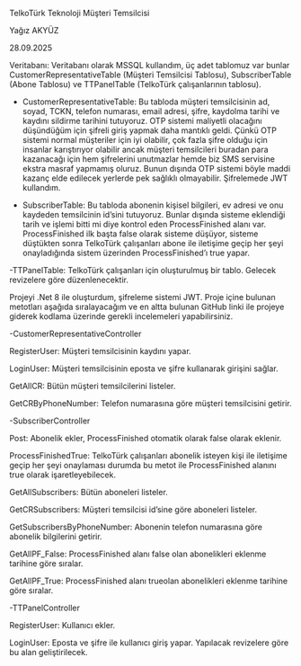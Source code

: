 TelkoTürk Teknoloji Müşteri Temsilcisi  


Yağız AKYÜZ 

28.09.2025 

 

Veritabanı: Veritabanı olarak MSSQL kullandım, üç adet tablomuz var bunlar CustomerRepresentativeTable (Müşteri Temsilcisi Tablosu), SubscriberTable (Abone Tablosu) ve TTPanelTable (TelkoTürk çalışanlarının tablosu). 

- CustomerRepresentativeTable: Bu tabloda müşteri temsilcisinin ad, soyad, TCKN, telefon numarası, email adresi, şifre, kaydolma tarihi ve kaydını sildirme tarihini tutuyoruz. OTP sistemi maliyetli olacağını düşündüğüm için şifreli giriş yapmak daha mantıklı geldi. Çünkü OTP sistemi normal müşteriler için iyi olabilir, çok fazla şifre olduğu için insanlar karıştırıyor olabilir ancak müşteri temsilcileri buradan para kazanacağı için hem şifrelerini unutmazlar hemde biz SMS servisine ekstra masraf yapmamış oluruz. Bunun dışında OTP sistemi böyle maddi kazanç elde edilecek yerlerde pek sağlıklı olmayabilir. Şifrelemede JWT kullandım. 

 

 

 

- SubscriberTable: Bu tabloda abonenin kişisel bilgileri, ev adresi ve onu kaydeden temsilcinin id’sini tutuyoruz. Bunlar dışında sisteme eklendiği tarih ve işlemi bitti mi diye kontrol eden ProcessFinished alanı var. ProcessFinished ilk başta false olarak sisteme düşüyor, sisteme düştükten sonra TelkoTürk çalışanları abone ile iletişime geçip her şeyi onayladığında sistem üzerinden ProcessFinished’ı true yapar. 

 

 

-TTPanelTable: TelkoTürk çalışanları için oluşturulmuş bir tablo. Gelecek revizelere göre düzenlenecektir. 

 

 

Projeyi .Net 8 ile oluşturdum, şifreleme sistemi JWT. Proje içine bulunan metotları aşağıda sıralayacağım ve en altta bulunan GitHub linki ile projeye giderek kodlama üzerinde gerekli incelemeleri yapabilirsiniz. 

 

-CustomerRepresentativeController 

RegisterUser: Müşteri temsilcisinin kaydını yapar. 

LoginUser: Müşteri temsilcisinin eposta ve şifre kullanarak girişini sağlar. 

GetAllCR: Bütün müşteri temsilcilerini listeler. 

GetCRByPhoneNumber: Telefon numarasına göre müşteri temsilcisini getirir. 

 

-SubscriberController 

Post: Abonelik ekler, ProcessFinished otomatik olarak false olarak eklenir. 

ProcessFinishedTrue: TelkoTürk çalışanları abonelik isteyen kişi ile iletişime geçip her şeyi onaylaması durumda bu metot ile ProcessFinished alanını true olarak işaretleyebilecek. 

GetAllSubscribers: Bütün aboneleri listeler. 

GetCRSubscribers: Müşteri temsilcisi id’sine göre aboneleri listeler. 

GetSubscribersByPhoneNumber: Abonenin telefon numarasına göre abonelik bilgilerini getirir. 

GetAllPF_False: ProcessFinished alanı false olan abonelikleri eklenme tarihine göre sıralar. 

GetAllPF_True: ProcessFinished alanı trueolan abonelikleri eklenme tarihine göre sıralar. 

 

-TTPanelController 

RegisterUser: Kullanıcı ekler. 

LoginUser: Eposta ve şifre ile kullanıcı giriş yapar. Yapılacak revizelere göre bu alan geliştirilecek. 
